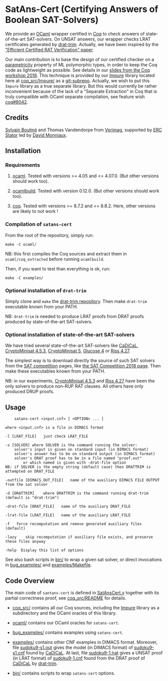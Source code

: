# SatAns-Cert (Certifying Answers of Boolean SAT-Solvers)

We provide an [OCaml](http://ocaml.org/) wrapper certified in [Coq](https://coq.inria.fr/) to check answers of state-of-the-art SAT-solvers.
On UNSAT answers, our wrapper checks LRAT certificates generated by [drat-trim](https://github.com/marijnheule/drat-trim).
Actually, we have been inspired by the ["Efficient Certified RAT Verification" paper](https://imada.sdu.dk/~petersk/lrat).

Our main contribution is to base the design of our certified checker on a [parametricity](http://homepages.inf.ed.ac.uk/wadler/topics/parametricity.html) property of ML polymorphic types, in order to keep the Coq code as lightweight as possible.
See details in our [slides from the Coq workshop 2018](https://coqworkshop2018.inria.fr/files/2018/07/coq2018_talk_boulme.pdf).
This technique is provided by our [Impure](https://github.com/boulme/Impure) library located here at [coq_src/Impure/](coq_src/Impure/) as a [git-subrepo](https://github.com/ingydotnet/git-subrepo). Actually, we wish to put this `Impure` library as a true separate library. But this would currently be rather inconvenient because of the lack of a "Separate Extraction" in Coq that is truly compatible with OCaml separate compilation, see feature wish [coq#8042](https://github.com/coq/coq/issues/8042).

## Credits

[Sylvain Boulmé](mailto:Sylvain.Boulme@univ-grenoble-alpes.fr) and Thomas Vandendorpe from [Verimag](http://www-verimag.imag.fr/), supported by [ERC Stator](http://stator.imag.fr/w/index.php/Main_Page)
led by [David Monniaux](http://www-verimag.imag.fr/~monniaux/).

## Installation

### Requirements

1. [ocaml](https://ocaml.org/docs/install.html). Tested with versions >= 4.05 and <= 4.07.0. (But other versions should work too).

2. [ocamlbuild](https://github.com/ocaml/ocamlbuild). Tested with version 0.12.0. (But other versions should work too).

3. [coq](https://coq.inria.fr/). Tested with versions >= 8.7.2 and <= 8.8.2. Here, other versions are likely to not work !

### Compilation of `satans-cert`

From the root of the repository, simply run:

    make -C ocaml/

NB: this first compiles the Coq sources and extract them in `ocaml/coq_extracted` before running `ocamlbuild`.

Then, if you want to test than everything is ok, run:

    make -C examples/

### Optional installation of `drat-trim`

Simply clone and `make` the [drat-trim repository](https://github.com/marijnheule/drat-trim).
Then make `drat-trim` executable known from your PATH.

NB: `drat-trim` is needed to produce LRAT proofs from DRAT proofs produced by state-of-the-art SAT-solvers.

### Optional installation of state-of-the-art SAT-solvers

We have tried several state-of-the-art SAT-solvers like [CaDiCaL](http://fmv.jku.at/cadical/), [CryptoMinisat 4.5.3](http://baldur.iti.kit.edu/sat-competition-2016/solvers/main/cmsat5_main2.zip), [CryptoMinisat 5](https://github.com/msoos/cryptominisat), [Glucose 4](http://www.labri.fr/perso/lsimon/glucose/) or [Riss 4.27](http://tools.computational-logic.org/content/riss.php).

The simplest way is to download directly the source of such SAT solvers from the [SAT competition](http://www.satcompetition.org/) pages, like
 [the SAT Competition 2018 page](http://sat2018.forsyte.tuwien.ac.at/index.php?cat=solvers).
Then make these executables known from your PATH.

NB: in our experiments, [CryptoMinisat 4.5.3](http://baldur.iti.kit.edu/sat-competition-2016/solvers/main/cmsat5_main2.zip) and [Riss 4.27](http://tools.computational-logic.org/content/riss.php) have been the only solvers to produce non-RUP RAT clauses. All others have only produced DRUP proofs.

## Usage


        satans-cert <input.cnf> [ <OPTION> ... ]

    where <input.cnf> is a file in DIMACS format

    -l [LRAT_FILE] 	 just check LRAT_FILE

    -s [SOLVER] where SOLVER is the command running the solver:
        solver's input is given on standard input (in DIMACS format)
	    solver's answer has to be on standard output (in DIMACS format)
	    solver's DRAT proof has to be in a file named "proof.out" 
		    or which named is given with -drat-file option
	NB: if SOLVER is the empty string (default case) then DRATTRIM is attempted on DRAT_FILE

    -outfile [DIMACS_OUT_FILE] 	 name of the auxiliary DIMACS FILE OUTPUT from the sat solver 

    -d [DRATTRIM] 	 where DRATTRIM is the command running drat-trim (default is "drat-trim")

    -drat-file [DRAT_FILE] 	 name of the auxiliary DRAT_FILE 

    -lrat-file [LRAT_FILE] 	 name of the auxiliary LRAT_FILE 

    -f 	 force recomputation and remove generated auxiliary files (default)

    -lazy 	 skip recomputation if auxiliary file exists, and preserve these files anyway

    -help  Display this list of options


See also bash scripts in [bin/](https://github.com/boulme/satans-cert/tree/master/bin) to wrap a given sat solver,
or direct invocations in [bug_examples/](bug_examples) and [examples/Makefile](examples/Makefile).

## Code Overview

The main code of `santans-cert` is defined in [SatAnsCert.v](coq_src/SatAnsCert.v) together with its partial correctness proof, see [coq_src/README](coq_src/) for details.

- [coq_src/](coq_src) contains all our Coq sources, including the [Impure](coq_src/Impure) library as a subdirectory and the OCaml oracles of this library.

- [ocaml/](ocaml) contains our OCaml oracles for `satans-cert`.

- [bug_examples/](bug_examples) contains examples using `satans-cert`.

- [examples/](examples) contains other CNF examples in DIMACS format.
Moreover, file [sudoku9-s1.out](examples/sudoku9-s1.out) gives the model (in DIMACS format) of [sudoku9-s1.cnf](examples/sudoku9-s1.cnf) found by [CaDiCaL](http://fmv.jku.at/cadical/).
At last, file [sudoku9-1.lrat](examples/sudoku9-1.lrat) gives a UNSAT proof (in LRAT format) of [sudoku9-1.cnf](examples/sudoku9-1.cnf) found from the DRAT proof of [CaDiCaL](http://fmv.jku.at/cadical/)
by [drat-trim](https://www.cs.utexas.edu/~marijn/drat-trim/).

- [bin/](bin) contains scripts to wrap `satans-cert` options.
